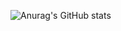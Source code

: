 ![Anurag's GitHub stats](https://github-readme-stats.vercel.app/api?username=bat-kryptonyte&count_private=true)


